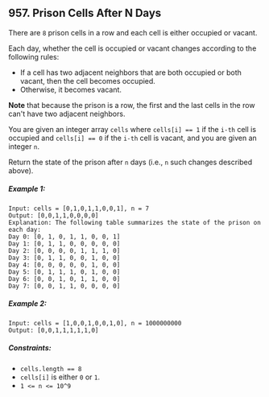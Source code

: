 ## 957. Prison Cells After N Days

There are ```8``` prison cells in a row and each cell is either occupied or vacant.

Each day, whether the cell is occupied or vacant changes according to the following rules:

* If a cell has two adjacent neighbors that are both occupied or both vacant, then the cell becomes occupied.
* Otherwise, it becomes vacant.

**Note** that because the prison is a row, the first and the last cells in the row can't have two adjacent neighbors.

You are given an integer array ```cells``` where ```cells[i] == 1``` if the ```i-th``` cell is occupied and ```cells[i] == 0``` if the ```i-th``` cell is vacant, and you are given an integer ```n```.

Return the state of the prison after ```n``` days (i.e., ```n``` such changes described above).

##### Example 1:
```
Input: cells = [0,1,0,1,1,0,0,1], n = 7
Output: [0,0,1,1,0,0,0,0]
Explanation: The following table summarizes the state of the prison on each day:
Day 0: [0, 1, 0, 1, 1, 0, 0, 1]
Day 1: [0, 1, 1, 0, 0, 0, 0, 0]
Day 2: [0, 0, 0, 0, 1, 1, 1, 0]
Day 3: [0, 1, 1, 0, 0, 1, 0, 0]
Day 4: [0, 0, 0, 0, 0, 1, 0, 0]
Day 5: [0, 1, 1, 1, 0, 1, 0, 0]
Day 6: [0, 0, 1, 0, 1, 1, 0, 0]
Day 7: [0, 0, 1, 1, 0, 0, 0, 0]
```
##### Example 2:
```
Input: cells = [1,0,0,1,0,0,1,0], n = 1000000000
Output: [0,0,1,1,1,1,1,0]
```

##### Constraints:

* ```cells.length == 8```
* ```cells[i]``` is either ```0``` or ```1```.
* ```1 <= n <= 10^9```